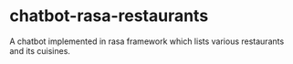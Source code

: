 # chatbot-rasa-restaurants
A chatbot implemented in rasa framework which lists various restaurants and its cuisines.
